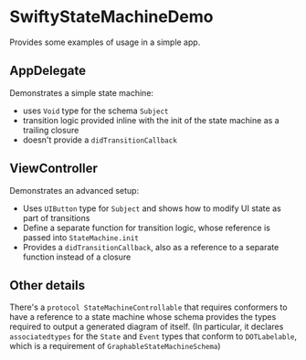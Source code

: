 #  SwiftyStateMachineDemo

Provides some examples of usage in a simple app.

## AppDelegate

Demonstrates a simple state machine:

- uses `Void` type for the schema `Subject`
- transition logic provided inline with the init of the state machine as a trailing closure
- doesn't provide a `didTransitionCallback`

## ViewController

Demonstrates an advanced setup:

- Uses `UIButton` type for `Subject` and shows how to modify UI state as part of transitions
- Define a separate function for transition logic, whose reference is passed into `StateMachine.init`
- Provides a `didTransitionCallback`, also as a reference to a separate function instead of a closure

## Other details

There's a `protocol StateMachineControllable` that requires conformers to have a reference to a state machine whose schema provides the types required to output a generated diagram of itself. (In particular, it declares `associatedtypes` for the `State` and `Event` types that conform to `DOTLabelable`, which is a requirement of `GraphableStateMachineSchema`)



